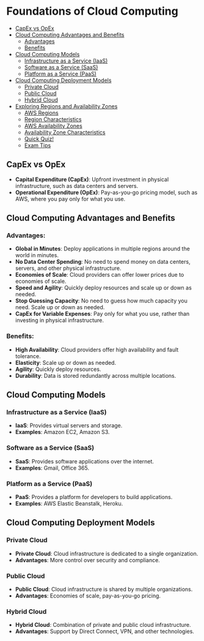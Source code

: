 # Foundations of Cloud Computing
- [CapEx vs OpEx](#capex-vs-opex)
- [Cloud Computing Advantages and Benefits](#cloud-computing-advantages-and-benefits)
    - [Advantages](#advantages)
    - [Benefits](#benefits)
- [Cloud Computing Models](#cloud-computing-models)
    - [Infrastructure as a Service (IaaS)](#infrastructure-as-a-service-iaas)
    - [Software as a Service (SaaS)](#software-as-a-service-saas)
    - [Platform as a Service (PaaS)](#platform-as-a-service-paas)
- [Cloud Computing Deployment Models](#cloud-computing-deployment-models)
    - [Private Cloud](#private-cloud)
    - [Public Cloud](#public-cloud)
    - [Hybrid Cloud](#hybrid-cloud)
- [Exploring Regions and Availability Zones](#exploring-regions-and-availability-zones)
    - [AWS Regions](#aws-regions)
    - [Region Characteristics](#region-characteristics)
    - [AWS Availability Zones](#aws-availability-zones)
    - [Availability Zone Characteristics](#availability-zone-characteristics)
    - [Quick Quiz!](#quick-quiz)
    - [Exam Tips](#exam-tips)

## CapEx vs OpEx
- **Capital Expenditure (CapEx)**: Upfront investment in physical infrastructure, such as data centers and servers.
- **Operational Expenditure (OpEx)**: Pay-as-you-go pricing model, such as AWS, where you pay only for what you use.

## Cloud Computing Advantages and Benefits
### Advantages:
- **Global in Minutes**: Deploy applications in multiple regions around the world in minutes.
- **No Data Center Spending**: No need to spend money on data centers, servers, and other physical infrastructure.
- **Economies of Scale**: Cloud providers can offer lower prices due to economies of scale.
- **Speed and Agility**: Quickly deploy resources and scale up or down as needed.
- **Stop Guessing Capacity**: No need to guess how much capacity you need. Scale up or down as needed.
- **CapEx for Variable Expenses**: Pay only for what you use, rather than investing in physical infrastructure.
### Benefits:
- **High Availability**: Cloud providers offer high availability and fault tolerance.
- **Elasticity**: Scale up or down as needed.
- **Agility**: Quickly deploy resources.
- **Durability**: Data is stored redundantly across multiple locations.
## Cloud Computing Models
### Infrastructure as a Service (IaaS)
- **IaaS**: Provides virtual servers and storage.
- **Examples**: Amazon EC2, Amazon S3.
### Software as a Service (SaaS)
- **SaaS**: Provides software applications over the internet.
- **Examples**: Gmail, Office 365.
### Platform as a Service (PaaS)
- **PaaS**: Provides a platform for developers to build applications.
- **Examples**: AWS Elastic Beanstalk, Heroku.
## Cloud Computing Deployment Models
### Private Cloud
- **Private Cloud**: Cloud infrastructure is dedicated to a single organization.
- **Advantages**: More control over security and compliance.
### Public Cloud
- **Public Cloud**: Cloud infrastructure is shared by multiple organizations.
- **Advantages**: Economies of scale, pay-as-you-go pricing.
### Hybrid Cloud
- **Hybrid Cloud**: Combination of private and public cloud infrastructure.
- **Advantages**: Support by Direct Connect, VPN, and other technologies.

